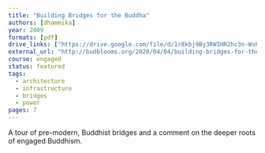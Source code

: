 ```yaml
---
title: "Building Bridges for the Buddha"
authors: [dhammika]
year: 2009
formats: [pdf]
drive_links: ["https://drive.google.com/file/d/1r8kbj9By3RWIHR2hc3n-WsKVaOUtQ5Fi/view?usp=drivesdk"]
external_url: "http://budblooms.org/2020/04/04/building-bridges-for-the-buddha/"
course: engaged
status: featured
tags:
  - architecture
  - infrastructure
  - bridges
  - power
pages: 7
---
```


A tour of pre-modern, Buddhist bridges and a comment on the deeper roots of engaged Buddhism.
